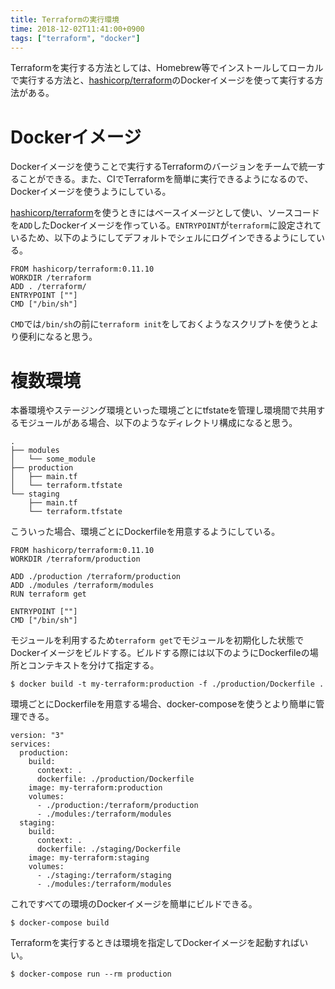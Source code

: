 ```yaml
---
title: Terraformの実行環境
time: 2018-12-02T11:41:00+0900
tags: ["terraform", "docker"]
---
```


Terraformを実行する方法としては、Homebrew等でインストールしてローカルで実行する方法と、[hashicorp/terraform](https://hub.docker.com/r/hashicorp/terraform/)のDockerイメージを使って実行する方法がある。

# Dockerイメージ

Dockerイメージを使うことで実行するTerraformのバージョンをチームで統一することができる。また、CIでTerraformを簡単に実行できるようになるので、Dockerイメージを使うようにしている。

[hashicorp/terraform](https://hub.docker.com/r/hashicorp/terraform/)を使うときにはベースイメージとして使い、ソースコードを`ADD`したDockerイメージを作っている。`ENTRYPOINT`が`terraform`に設定されているため、以下のようにしてデフォルトでシェルにログインできるようにしている。

```
FROM hashicorp/terraform:0.11.10
WORKDIR /terraform
ADD . /terraform/
ENTRYPOINT [""]
CMD ["/bin/sh"]
```

`CMD`では`/bin/sh`の前に`terraform init`をしておくようなスクリプトを使うとより便利になると思う。

# 複数環境

本番環境やステージング環境といった環境ごとにtfstateを管理し環境間で共用するモジュールがある場合、以下のようなディレクトリ構成になると思う。

```
.
├── modules
│   └── some_module
├── production
│   ├── main.tf
│   └── terraform.tfstate
└── staging
    ├── main.tf
    └── terraform.tfstate
```

こういった場合、環境ごとにDockerfileを用意するようにしている。

```
FROM hashicorp/terraform:0.11.10
WORKDIR /terraform/production

ADD ./production /terraform/production
ADD ./modules /terraform/modules
RUN terraform get

ENTRYPOINT [""]
CMD ["/bin/sh"]
```

モジュールを利用するため`terraform get`でモジュールを初期化した状態でDockerイメージをビルドする。ビルドする際には以下のようにDockerfileの場所とコンテキストを分けて指定する。

```
$ docker build -t my-terraform:production -f ./production/Dockerfile .
```

環境ごとにDockerfileを用意する場合、docker-composeを使うとより簡単に管理できる。

```
version: "3"
services:
  production:
    build:
      context: .
      dockerfile: ./production/Dockerfile
    image: my-terraform:production
    volumes:
      - ./production:/terraform/production
      - ./modules:/terraform/modules
  staging:
    build:
      context: .
      dockerfile: ./staging/Dockerfile
    image: my-terraform:staging
    volumes:
      - ./staging:/terraform/staging
      - ./modules:/terraform/modules
```

これですべての環境のDockerイメージを簡単にビルドできる。

```
$ docker-compose build
```

Terraformを実行するときは環境を指定してDockerイメージを起動すればいい。

```
$ docker-compose run --rm production
```
